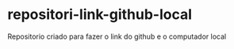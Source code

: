 # repositori-link-github-local
Repositorio criado para fazer o link do github e o computador local 
